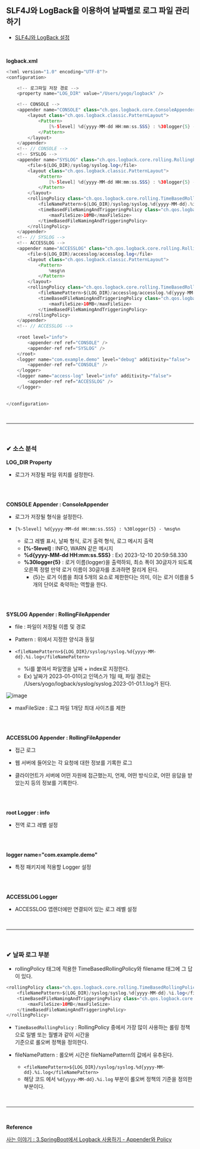 ## SLF4J와 LogBack을 이용하여 날짜별로 로그 파일 관리하기
- [SLF4J와 LogBack 설정](https://github.com/yejun95/Today-I-Learned/blob/master/SpringBoot/SLF4J%EC%99%80%20LogBack%20%EC%84%A4%EC%A0%95.md)
<br>

**logback.xml**

```java
<?xml version="1.0" encoding="UTF-8"?>
<configuration>

	<!-- 로그파일 저장 경로 -->
	<property name="LOG_DIR" value="/Users/yogo/logback" />

	<!-- CONSOLE -->
	<appender name="CONSOLE" class="ch.qos.logback.core.ConsoleAppender">
		<layout class="ch.qos.logback.classic.PatternLayout">
			<Pattern>
				[%-5level] %d{yyyy-MM-dd HH:mm:ss.SSS} : %30logger{5} - %msg%n
			</Pattern>
		</layout>
	</appender>
	<!-- // CONSOLE -->
	<!-- SYSLOG -->
	<appender name="SYSLOG" class="ch.qos.logback.core.rolling.RollingFileAppender">
		<file>${LOG_DIR}/syslog/syslog.log</file>
		<layout class="ch.qos.logback.classic.PatternLayout">
			<Pattern>
				[%-5level] %d{yyyy-MM-dd HH:mm:ss.SSS} : %30logger{5} - %msg%n
			</Pattern>
		</layout>
		<rollingPolicy class="ch.qos.logback.core.rolling.TimeBasedRollingPolicy">
			<fileNamePattern>${LOG_DIR}/syslog/syslog.%d{yyyy-MM-dd}.%i.log</fileNamePattern>
			<timeBasedFileNamingAndTriggeringPolicy class="ch.qos.logback.core.rolling.SizeAndTimeBasedFNATP">
				<maxFileSize>10MB</maxFileSize>
			</timeBasedFileNamingAndTriggeringPolicy>
		</rollingPolicy>
	</appender>
	<!-- // SYSLOG -->
	<!-- ACCESSLOG -->
	<appender name="ACCESSLOG" class="ch.qos.logback.core.rolling.RollingFileAppender">
		<file>${LOG_DIR}/accesslog/accesslog.log</file>
		<layout class="ch.qos.logback.classic.PatternLayout">
			<Pattern>
				%msg%n
			</Pattern>
		</layout>
		<rollingPolicy class="ch.qos.logback.core.rolling.TimeBasedRollingPolicy">
			<fileNamePattern>${LOG_DIR}/accesslog/accesslog.%d{yyyy-MM-dd}.%i.log</fileNamePattern>
			<timeBasedFileNamingAndTriggeringPolicy class="ch.qos.logback.core.rolling.SizeAndTimeBasedFNATP">
				<maxFileSize>10MB</maxFileSize>
			</timeBasedFileNamingAndTriggeringPolicy>
		</rollingPolicy>
	</appender>
	<!-- // ACCESSLOG -->
	
	<root level="info">
		<appender-ref ref="CONSOLE" />
		<appender-ref ref="SYSLOG" />
	</root>
	<logger name="com.example.demo" level="debug" additivity="false">
		<appender-ref ref="CONSOLE" />
	</logger>
	<logger name="access-log" level="info" additivity="false">
		<appender-ref ref="ACCESSLOG" />
	</logger>
	
	
</configuration>
``` 
<br>
<hr>
<br>

### ✔ 소스 분석
**LOG_DIR Property**
- 로그가 저장될 파일 위치를 설정한다.
<br>
<br>

**CONSOLE Appender : ConsoleAppender**
- 로그가 저장될 형식을 설정한다.

- `[%-5level] %d{yyyy-MM-dd HH:mm:ss.SSS} : %30logger{5} - %msg%n`
  - 로그 레벨 표시, 날짜 형식, 로거 출력 형식, 로그 메시지 출력
  - **[%-5level]** : INFO, WARN 같은 메시지
  - **%d{yyyy-MM-dd HH:mm:ss.SSS}** : Ex) 2023-12-10 20:59:58.330
  - **%30logger{5}** : 로거 이름(logger)을 출력하되, 최소 폭이 30글자가 되도록 오른쪽 정렬 
  만약 로거 이름이 30글자를 초과하면 잘리게 된다.
    - {5}는 로거 이름을 최대 5개의 요소로 제한한다는 의미, 이는 로거 이름을 5개의 단어로 축약하는 역할을 한다.
<br>
<br>

**SYSLOG Appender : RollingFileAppender**
- file : 파일이 저장될 이름 및 경로

- Pattern : 위에서 지정한 양식과 동일

- `<fileNamePattern>${LOG_DIR}/syslog/syslog.%d{yyyy-MM-dd}.%i.log</fileNamePattern>`
  - %i를 붙여서 파일명을 날짜 + index로 지정한다.
  - Ex) 날짜가 2023-01-01이고 인덱스가 1일 때, 파일 경로는 /Users/yogo/logback/syslog/syslog.2023-01-01.1.log가 된다.

![image](https://github.com/BJSNuruhee/levelup/assets/121341413/706bb15e-796a-4192-ab96-805faec45cda)

- maxFileSize : 로그 파일 1개당 최대 사이즈를 제한
<br>
<br>

**ACCESSLOG Appender : RollingFileAppender**
- 접근 로그

- 웹 서버에 들어오는 각 요청에 대한 정보를 기록한 로그

- 클라이언트가 서버에 어떤 자원에 접근했는지, 언제, 어떤 방식으로, 어떤 응답을 받았는지 등의 정보를 기록한다.
<br>
<br>

**root Logger : info**
- 전역 로그 레벨 설정
<br>
<br>

**logger name="com.example.demo"**
- 특정 패키지에 적용할 Logger 설정
<br>
<br>

**ACCESSLOG Logger**
- ACCESSLOG 앱렌더에만 연결되어 있는 로그 레벨 설정
<br>
<hr>
<br>

### ✔ 날짜 로그 부분
- rollingPolicy 태그에 적용한 TimeBasedRollingPolicy와 filename 태그에 그 답이 있다.

```java
<rollingPolicy class="ch.qos.logback.core.rolling.TimeBasedRollingPolicy">
	<fileNamePattern>${LOG_DIR}/syslog/syslog.%d{yyyy-MM-dd}.%i.log</fileNamePattern>
	<timeBasedFileNamingAndTriggeringPolicy class="ch.qos.logback.core.rolling.SizeAndTimeBasedFNATP">
		<maxFileSize>10MB</maxFileSize>
	</timeBasedFileNamingAndTriggeringPolicy>
</rollingPolicy>
```

- `TimeBasedRollingPolicy` : RollingPolicy 중에서 가장 많이 사용하는 롤링 정책으로 일별 또는 월별과 같이 시간을<br>
기준으로 롤오버 정책을 정의한다.

- fileNamePattern : 롤오버 시간은 fileNamePattern의 값에서 유추된다.
  - `<fileNamePattern>${LOG_DIR}/syslog/syslog.%d{yyyy-MM-dd}.%i.log</fileNamePattern>`
  - 해당 코드 에서 `%d{yyyy-MM-dd}.%i.log` 부분이 롤오버 정책의 기준을 정의한 부분이다.
<br>
<hr>
<br>

**Reference**<br>

[사는 이야기 :  3.SpringBoot에서 Logback 사용하기 - Appender와 Policy](https://lovethefeel.tistory.com/89)
